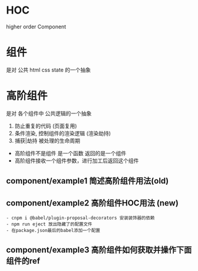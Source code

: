 # HOC
higher order Component

# 组件
是对 公共 html css state 的一个抽象

# 高阶组件
是对 各个组件中 公共逻辑的一个抽象 
1. 防止重复的代码 (页面复用)
2. 条件渲染, 控制组件的渲染逻辑 (渲染劫持)
3. 捕获|劫持 被处理的生命周期

  - 高阶组件不是组件 是一个函数 返回的是一个组件
  - 高阶组件接收一个组件参数，进行加工后返回这个组件

  ## component/example1  简述高阶组件用法(old)

  ## component/example2  高阶组件HOC用法 (new)
    - cnpm i @babel/plugin-proposal-decorators 安装装饰器的依赖
    - npm run eject 放出隐藏了的配置文件
    - 在package.json最后的babel添加一个配置

  ## component/example3  高阶组件如何获取并操作下面组件的ref